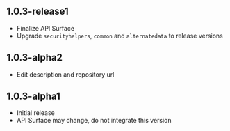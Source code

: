 ## 1.0.3-release1

* Finalize API Surface
* Upgrade `securityhelpers`, `common` and `alternatedata` to release versions

## 1.0.3-alpha2

* Edit description and repository url

## 1.0.3-alpha1

* Initial release
* API Surface may change, do not integrate this version
